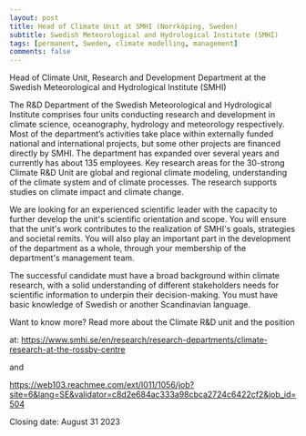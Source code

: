 ```yaml
---
layout: post
title: Head of Climate Unit at SMHI (Norrköping, Sweden)
subtitle: Swedish Meteorological and Hydrological Institute (SMHI)
tags: [permanent, Sweden, climate modelling, management]
comments: false
---
```

Head of Climate Unit, Research and Development Department at the Swedish Meteorological and Hydrological Institute (SMHI)

The R&D Department of the Swedish Meteorological and Hydrological Institute comprises four units conducting research and development in climate science, oceanography, hydrology and meteorology respectively. Most of the department’s activities take place within externally funded national and international projects, but some other projects are financed directly by SMHI. The department has expanded over several years and currently has about 135 employees. Key research areas for the 30-strong Climate R&D Unit are global and regional climate modeling,
understanding of the climate system and of climate processes. The research supports studies on climate impact and climate change.

We are looking for an experienced scientific leader with the capacity to further develop the unit's scientific orientation and scope. You will ensure that the unit's work contributes to the realization of SMHI's goals, strategies and societal remits. You will also play an important part in the development of the department as a whole, through your membership of the department's
management team.

The successful candidate must have a broad background within climate research, with a solid understanding of different stakeholders needs for scientific information to underpin their decision-making. You must have basic knowledge of Swedish or another Scandinavian language.

Want to know more? Read more about the Climate R&D unit and the position

at: https://www.smhi.se/en/research/research-departments/climate-research-at-the-rossby-centre

and

https://web103.reachmee.com/ext/I011/1056/job?site=6&lang=SE&validator=c8d2e684ac333a98cbca2724c6422cf2&job_id=504


Closing date: August 31 2023

